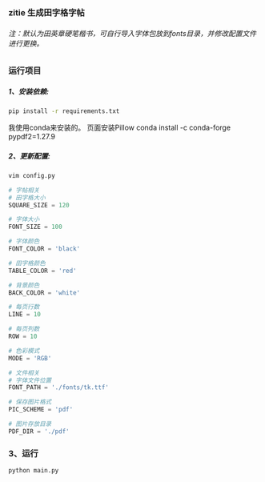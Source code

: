 ### zitie 生成田字格字帖

###### 注：默认为田英章硬笔楷书，可自行导入字体包放到fonts目录，并修改配置文件进行更换。

### 运行项目

##### 1、安装依赖:

```bash
pip install -r requirements.txt
```
我使用conda来安装的。
页面安装Pillow
conda install -c conda-forge pypdf2=1.27.9
##### 2、更新配置:

```bash
vim config.py
```

```python
# 字帖相关
# 田字格大小
SQUARE_SIZE = 120

# 字体大小
FONT_SIZE = 100

# 字体颜色
FONT_COLOR = 'black'

# 田字格颜色
TABLE_COLOR = 'red'

# 背景颜色
BACK_COLOR = 'white'

# 每页行数
LINE = 10

# 每页列数
ROW = 10

# 色彩模式
MODE = 'RGB'

# 文件相关
# 字体文件位置
FONT_PATH = './fonts/tk.ttf'

# 保存图片格式
PIC_SCHEME = 'pdf'

# 图片存放目录
PDF_DIR = './pdf'

```

### 3、运行

```bash
python main.py
```
